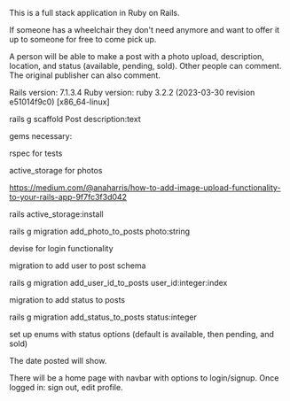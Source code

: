 This is a full stack application in Ruby on Rails. 

If someone has a wheelchair they don't need anymore and want to offer it up to someone for free to come pick up.

A person will be able to make a post with a photo upload, description, location, and status (available, pending, sold). Other people can comment. The original publisher can also comment.

Rails version: 7.1.3.4
Ruby version: ruby 3.2.2 (2023-03-30 revision e51014f9c0) [x86_64-linux]

rails g scaffold Post description:text

gems necessary:

rspec for tests

active_storage for photos

https://medium.com/@anaharris/how-to-add-image-upload-functionality-to-your-rails-app-9f7fc3f3d042

rails active_storage:install

rails g migration add_photo_to_posts photo:string

devise for login functionality

migration to add user to post schema

rails g migration add_user_id_to_posts user_id:integer:index

migration to add status to posts

rails g migration add_status_to_posts status:integer

set up enums with status options (default is available, then pending, and sold)

The date posted will show.

There will be a home page with navbar with options to login/signup. Once logged in: sign out, edit profile. 